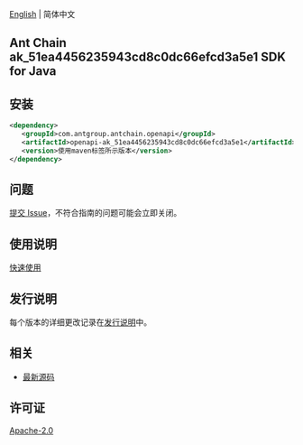 [English](README.md) | 简体中文

## Ant Chain ak_51ea4456235943cd8c0dc66efcd3a5e1 SDK for Java

## 安装

```xml
<dependency>
   <groupId>com.antgroup.antchain.openapi</groupId>
   <artifactId>openapi-ak_51ea4456235943cd8c0dc66efcd3a5e1</artifactId>
   <version>使用maven标签所示版本</version>
</dependency>
```

## 问题

[提交 Issue](https://github.com/alipay/antchain-openapi-prod-sdk/issues/new)，不符合指南的问题可能会立即关闭。

## 使用说明

[快速使用](https://github.com/alipay/antchain-openapi-prod-sdk)

## 发行说明

每个版本的详细更改记录在[发行说明](./ChangeLog.txt)中。

## 相关

- [最新源码](https://github.com/alipay/antchain-openapi-prod-sdk/)

## 许可证

[Apache-2.0](http://www.apache.org/licenses/LICENSE-2.0)
